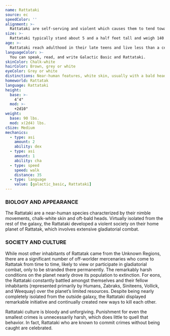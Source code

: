 ```yaml
---
name: Rattataki
source: ec
speedColor: ''
alignment: >-
  Rattataki are self-serving and violent which causes them to tend toward the dark side, though there are exceptions.
size: >-
  Rattataki typically stand about 5 and a half feet tall and weigh 140 lbs. Regardless of your position in that range, your size is Medium.
age: >-
  Rattataki reach adulthood in their late teens and live less than a century.
languageColor: >-
  You can speak, read, and write Galactic Basic and Rattataki. 
skinColor: Chalk-white
hairColor: Brown, grey or white
eyeColor: Grey or white
distinctions: Near-human features, white skin, usually with a bald head, often tattooed
homeworld: Rattatak
language: Rattataki
height:
  base: >-
    4’4"
  mod: >-
    +2d10"
weight:
  base: 90 lbs.
  mod: x(2d4) lbs.
cSize: Medium
mechanics:
  - type: asi
    amount: 2
    ability: dex
  - type: asi
    amount: 1
    ability: cha
  - type: speed
    speed: walk
    distance: 35
  - type: language
    value: [galactic_basic, Rattataki]
---
```

### BIOLOGY AND APPEARANCE
The Rattataki are a near-human species characterized by their nimble movements, chalk-white skin and oft-bald heads. Virtually isolated from the rest of the galaxy, the Rattataki developed a violent society on their home planet of Rattatak, which involves extensive gladiatorial combat.

### SOCIETY AND CULTURE
While most other inhabitants of Rattatak came from the Unknown Regions, there are a significant number of off-worlder mercenaries who come to Rattatak from time to time, likely to view or participate in gladiatorial combat, only to be stranded there permanently. The remarkably harsh conditions on the planet nearly drove its population to extinction. For eons, the Rattataki constantly battled amongst themselves and their fellow inhabitants (represented primarily by Humans, Zabraks, Siniteens, Vollick, and Weequay) over the planet’s limited resources. Despite being nearly completely isolated from the outside galaxy, the Rattataki displayed remarkable initiative and continually created new ways to kill each other.

Rattataki culture is bloody and unforgiving. Punishment for even the smallest crimes is unnecessarily harsh, which does little to quell that behavior. In fact, Rattataki who are known to commit crimes without being caught are celebrated.
    